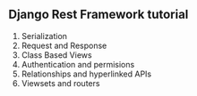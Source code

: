 ## Django Rest Framework tutorial


1. Serialization
2. Request and Response
3. Class Based Views
4. Authentication and permisions
5. Relationships and hyperlinked APIs
6. Viewsets and routers